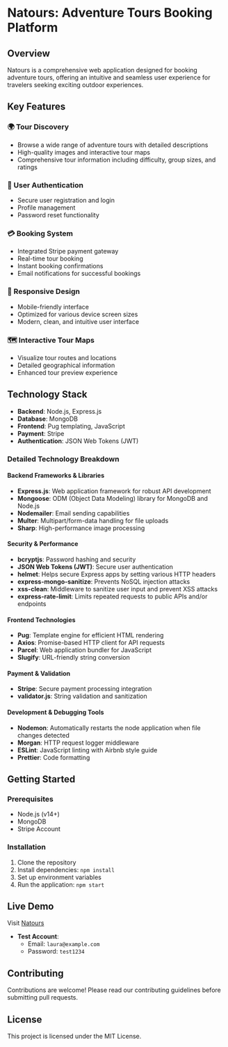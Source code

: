 # Natours: Adventure Tours Booking Platform

## Overview
Natours is a comprehensive web application designed for booking adventure tours, offering an intuitive and seamless user experience for travelers seeking exciting outdoor experiences.

## Key Features

### 🌍 Tour Discovery
- Browse a wide range of adventure tours with detailed descriptions
- High-quality images and interactive tour maps
- Comprehensive tour information including difficulty, group sizes, and ratings

### 🔐 User Authentication
- Secure user registration and login
- Profile management
- Password reset functionality

### 💳 Booking System
- Integrated Stripe payment gateway
- Real-time tour booking
- Instant booking confirmations
- Email notifications for successful bookings

### 📱 Responsive Design
- Mobile-friendly interface
- Optimized for various device screen sizes
- Modern, clean, and intuitive user interface

### 🗺️ Interactive Tour Maps
- Visualize tour routes and locations
- Detailed geographical information
- Enhanced tour preview experience

## Technology Stack
- **Backend**: Node.js, Express.js
- **Database**: MongoDB
- **Frontend**: Pug templating, JavaScript
- **Payment**: Stripe
- **Authentication**: JSON Web Tokens (JWT)

### Detailed Technology Breakdown

#### Backend Frameworks & Libraries
- **Express.js**: Web application framework for robust API development
- **Mongoose**: ODM (Object Data Modeling) library for MongoDB and Node.js
- **Nodemailer**: Email sending capabilities
- **Multer**: Multipart/form-data handling for file uploads
- **Sharp**: High-performance image processing

#### Security & Performance
- **bcryptjs**: Password hashing and security
- **JSON Web Tokens (JWT)**: Secure user authentication
- **helmet**: Helps secure Express apps by setting various HTTP headers
- **express-mongo-sanitize**: Prevents NoSQL injection attacks
- **xss-clean**: Middleware to sanitize user input and prevent XSS attacks
- **express-rate-limit**: Limits repeated requests to public APIs and/or endpoints

#### Frontend Technologies
- **Pug**: Template engine for efficient HTML rendering
- **Axios**: Promise-based HTTP client for API requests
- **Parcel**: Web application bundler for JavaScript
- **Slugify**: URL-friendly string conversion

#### Payment & Validation
- **Stripe**: Secure payment processing integration
- **validator.js**: String validation and sanitization

#### Development & Debugging Tools
- **Nodemon**: Automatically restarts the node application when file changes detected
- **Morgan**: HTTP request logger middleware
- **ESLint**: JavaScript linting with Airbnb style guide
- **Prettier**: Code formatting

## Getting Started

### Prerequisites
- Node.js (v14+)
- MongoDB
- Stripe Account

### Installation
1. Clone the repository
2. Install dependencies: `npm install`
3. Set up environment variables
4. Run the application: `npm start`

## Live Demo
Visit [Natours](https://natoursprojectme-313ea3b44ecb.herokuapp.com/)
- **Test Account**:
  - Email: `laura@example.com`
  - Password: `test1234`

## Contributing
Contributions are welcome! Please read our contributing guidelines before submitting pull requests.

## License
This project is licensed under the MIT License.
